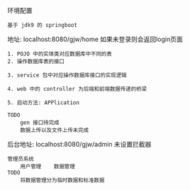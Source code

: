 环境配置
    
    基于 jdk9 的 springboot

地址: localhost:8080/gjw/home    如果未登录则会返回login页面

    1. POJO 中的实体类对应数据库中不同的表
    2. 操作数据库表的接口

    3. service 包中对应操作数据库接口的实现逻辑

    4. web 中的 controller 为后端和前端数据传递的桥梁

    5. 启动方法: APPlication

    TODO 
        gen 接口待完成
        数据上传以及文件上传未完成

    
后台地址: localhost:8080/gjw/admin  未设置拦截器

    管理员系统
        用户管理    数据管理   
    TODO
        将数据管理分为临时数据和标准数据
